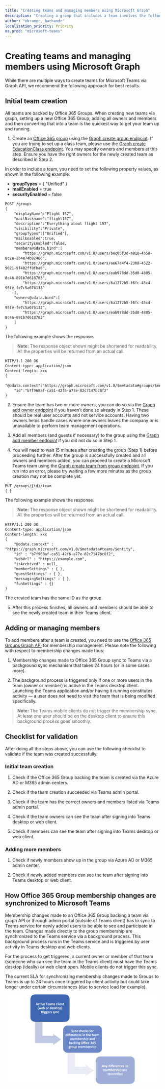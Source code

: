 ```yaml
---
title: "Creating teams and managing members using Microsoft Graph"
description: "Creating a group that includes a team involves the following steps: "
author: "nkramer, hachandr"
localization_priority: Priority
ms.prod: "microsoft-teams"
---
```


# Creating teams and managing members using Microsoft Graph

While there are multiple ways to create teams for Microsoft Teams via Graph API, we recommend the following approach for best results.


## Initial team creation

All teams are backed by Office 365 Groups. When creating new teams via graph, setting up a new Office 365 Group, adding all owners and members and then converting that into a team is the quickest way to get your team up and running.

1. Create an [Office 365 group](https://support.office.com/article/learn-about-office-365-groups-b565caa1-5c40-40ef-9915-60fdb2d97fa2) using the [Graph create group endpoint](https://docs.microsoft.com/graph/api/group-post-groups?view=graph-rest-beta&amp;tabs=http). If you are trying to set up a class team, please use the [Graph create EducationClass endpoint](https://docs.microsoft.com/graph/api/educationroot-post-classes?view=graph-rest-beta&amp;tabs=http). You may specify owners and members at this step. Ensure you have the right owners for the newly created team as described in Step 2.

In order to include a team, you need to set the following property values, as shown in the following example:

- **groupTypes** = { "Unified" } 
- **mailEnabled** = true
- **securityEnabled** = false

```http
POST /groups
{
    "displayName":"Flight 157",
    "mailNickname":"flight157",
    "description":"Everything about flight 157",
    "visibility":"Private",
    "groupTypes":["Unified"],
    "mailEnabled":true,
    "securityEnabled":false,
    "members@odata.bind":[
        "https://graph.microsoft.com/v1.0/users/bec05f3d-a818-4b58-8c2e-2b4e74b0246d",
        "https://graph.microsoft.com/v1.0/users/ae67a4f4-2308-4522-9021-9f402ff0fba8",
        "https://graph.microsoft.com/v1.0/users/eab978dd-35d0-4885-8c46-891b7d618783",
        "https://graph.microsoft.com/v1.0/users/6a1272b5-f6fc-45c4-95fe-fe7c5a676133"
    ],
    "owners@odata.bind":[
        "https://graph.microsoft.com/v1.0/users/6a1272b5-f6fc-45c4-95fe-fe7c5a676133",
        "https://graph.microsoft.com/v1.0/users/eab978dd-35d0-4885-8c46-891b7d618783"
    ]
}
```

The following example shows the response. 

>**Note:** The response object shown might be shortened for readability. All the properties will be returned from an actual call.

```http
HTTP/1.1 200 OK
Content-type: application/json
Content-length: xxx
{
    "@odata.context":"https://graph.microsoft.com/v1.0/$metadata#groups/$entity",
    "id":"b7f968af-ca51-42f6-a77e-82c7147bc8f2"
}
```

2. Ensure the team has two or more owners, you can do so via the [Graph add owner endpoint](https://docs.microsoft.com/graph/api/group-post-owners?view=graph-rest-beta&amp;tabs=http) if you haven't done so already in Step 1. These should be real user accounts and not service accounts. Having two owners helps handle cases where one owners leaves the company or is unavailable to perform team management operations.

3. Add all members (and guests if necessary) to the group using the [Graph add member endpoint](https://docs.microsoft.com/graph/api/group-post-members?view=graph-rest-beta&amp;tabs=http) if you did not do so in Step 1.

4. You will need to wait 15 minutes after creating the group (Step 1) before proceeding further. After the group is successfully created and all owners and members added, you can proceed to create a Microsoft Teams team using the [Graph create team from group endpoint](https://docs.microsoft.com/graph/api/team-put-teams?view=graph-rest-beta&amp;tabs=http). If you run into an error, please try waiting a few more minutes as the group creation may not be complete yet.

```http
PUT /groups/{id}/team
{ }
```

The following example shows the response. 

>**Note:** The response object shown might be shortened for readability. All the properties will be returned from an actual call.

```http
HTTP/1.1 200 OK
Content-type: application/json
Content-length: xxx
{
    "@odata.context" : "https://graph.microsoft.com/v1.0/$metadata#teams/$entity",
    "id" : "b7f968af-ca51-42f6-a77e-82c7147bc8f2",
    "webUrl" : "https://example.com",
    "isArchived" : null,
    "memberSettings" : { },
    "guestSettings" : { },
    "messagingSettings" : { },
    "funSettings" : {}
}
```

The created team has the same ID as the group.

5. After this process finishes, all owners and members should be able to see the newly created team in their Teams client.

## Adding or managing members

To add members after a team is created, you need to use the [Office 365 Groups Graph API](https://docs.microsoft.com/graph/api/group-post-members?view=graph-rest-beta&amp;tabs=http) for membership management. Please note the following with respect to membership changes made thus:

1. Membership changes made to Office 365 Group sync to Teams via a background sync mechanism that takes 24 hours (or in some cases more).

2. The background process is triggered only if one or more users in the team (owner or member) is active in the Teams desktop client. Launching the Teams application and/or having it running constitutes activity — a user does not need to visit the team that is being modified specifically.

>**Note:** The Teams mobile clients do not trigger the membership sync. At least one user should be on the desktop client to ensure this background process goes smoothly.

## Checklist for validation

After doing all the steps above, you can use the following checklist to validate if the team was created successfully.

### Initial team creation

1. Check if the Office 365 Group backing the team is created via the Azure AD or M365 admin centers.

2. Check if the team creation succeeded via Teams admin portal.

3. Check if the team has the correct owners and members listed via Teams admin portal.

4. Check if the team owners can see the team after signing into Teams desktop or web client.

5. Check if members can see the team after signing into Teams desktop or web client.

### Adding more members

1. Check if newly members show up in the group via Azure AD or M365 admin center.

2. Check if newly added members can see the team after signing into Teams desktop or web client.



## How Office 365 Group membership changes are synchronized to Microsoft Teams

Membership changes made to an Office 365 Group backing a team via graph API or through admin portal (outside of Teams client) has to sync to Teams service for newly added users to be able to see and participate in the team. Changes made directly to the group membership are synchronized to the Teams service via a background process. This background process runs in the Teams service and is triggered by user activity in Teams desktop and web clients.

For the process to get triggered, a current owner or member of that team (someone who can see the team in the Teams client) must have the Teams desktop (ideally) or web client open. Mobile clients do not trigger this sync.

The current SLA for synchronizing membership changes made to Groups to Teams is up to 24 hours once triggered by client activity but could take longer under certain circumstances (due to service load for example).


![Process for roster sync.](images/teams-roster-sync.png)

